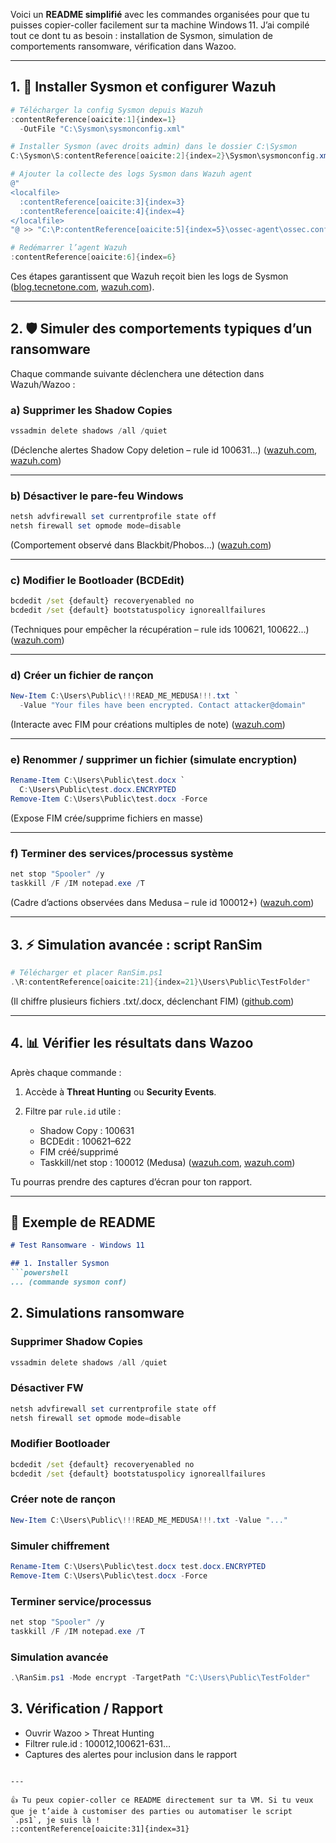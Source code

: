 Voici un **README simplifié** avec les commandes organisées pour que tu puisses copier-coller facilement sur ta machine Windows 11. J’ai compilé tout ce dont tu as besoin : installation de Sysmon, simulation de comportements ransomware, vérification dans Wazoo.

---

## 1. 🔧 Installer Sysmon et configurer Wazuh

```powershell
# Télécharger la config Sysmon depuis Wazuh
:contentReference[oaicite:1]{index=1}
  -OutFile "C:\Sysmon\sysmonconfig.xml"

# Installer Sysmon (avec droits admin) dans le dossier C:\Sysmon
C:\Sysmon\S:contentReference[oaicite:2]{index=2}\Sysmon\sysmonconfig.xml

# Ajouter la collecte des logs Sysmon dans Wazuh agent
@"
<localfile>
  :contentReference[oaicite:3]{index=3}
  :contentReference[oaicite:4]{index=4}
</localfile>
"@ >> "C:\P:contentReference[oaicite:5]{index=5}\ossec-agent\ossec.conf"

# Redémarrer l’agent Wazuh
:contentReference[oaicite:6]{index=6}
```

Ces étapes garantissent que Wazuh reçoit bien les logs de Sysmon ([blog.tecnetone.com][1], [wazuh.com][2]).

---

## 2. 🛡️ Simuler des comportements typiques d’un ransomware

Chaque commande suivante déclenchera une détection dans Wazuh/Wazoo :

### a) Supprimer les Shadow Copies

```powershell
vssadmin delete shadows /all /quiet
```

(Déclenche alertes Shadow Copy deletion – rule id 100631…) ([wazuh.com][2], [wazuh.com][3])

---

### b) Désactiver le pare-feu Windows

```powershell
netsh advfirewall set currentprofile state off
netsh firewall set opmode mode=disable
```

(Comportement observé dans Blackbit/Phobos…) ([wazuh.com][4])

---

### c) Modifier le Bootloader (BCDEdit)

```cmd
bcdedit /set {default} recoveryenabled no
bcdedit /set {default} bootstatuspolicy ignoreallfailures
```

(Techniques pour empêcher la récupération – rule ids 100621, 100622…) ([wazuh.com][3])

---

### d) Créer un fichier de rançon

```powershell
New-Item C:\Users\Public\!!!READ_ME_MEDUSA!!!.txt `
  -Value "Your files have been encrypted. Contact attacker@domain"
```

(Interacte avec FIM pour créations multiples de note) ([wazuh.com][5])

---

### e) Renommer / supprimer un fichier (simulate encryption)

```powershell
Rename-Item C:\Users\Public\test.docx `
  C:\Users\Public\test.docx.ENCRYPTED
Remove-Item C:\Users\Public\test.docx -Force
```

(Expose FIM crée/supprime fichiers en masse)&#x20;

---

### f) Terminer des services/processus système

```powershell
net stop "Spooler" /y
taskkill /F /IM notepad.exe /T
```

(Cadre d’actions observées dans Medusa – rule id 100012+) ([wazuh.com][5])

---

## 3. ⚡ Simulation avancée : script RanSim

```powershell
# Télécharger et placer RanSim.ps1
.\R:contentReference[oaicite:21]{index=21}\Users\Public\TestFolder"
```

(Il chiffre plusieurs fichiers .txt/.docx, déclenchant FIM) ([github.com][6])

---

## 4. 📊 Vérifier les résultats dans Wazoo

Après chaque commande :

1. Accède à **Threat Hunting** ou **Security Events**.
2. Filtre par `rule.id` utile :

   * Shadow Copy : 100631
   * BCDEdit : 100621–622
   * FIM créé/supprimé
   * Taskkill/net stop : 100012 (Medusa) ([wazuh.com][3], [wazuh.com][5])

Tu pourras prendre des captures d’écran pour ton rapport.

---

## 🧾 Exemple de README

````markdown
# Test Ransomware - Windows 11

## 1. Installer Sysmon
```powershell
... (commande sysmon conf)
````

## 2. Simulations ransomware

### Supprimer Shadow Copies

```powershell
vssadmin delete shadows /all /quiet
```

### Désactiver FW

```powershell
netsh advfirewall set currentprofile state off
netsh firewall set opmode mode=disable
```

### Modifier Bootloader

```cmd
bcdedit /set {default} recoveryenabled no
bcdedit /set {default} bootstatuspolicy ignoreallfailures
```

### Créer note de rançon

```powershell
New-Item C:\Users\Public\!!!READ_ME_MEDUSA!!!.txt -Value "..."
```

### Simuler chiffrement

```powershell
Rename-Item C:\Users\Public\test.docx test.docx.ENCRYPTED
Remove-Item C:\Users\Public\test.docx -Force
```

### Terminer service/processus

```powershell
net stop "Spooler" /y
taskkill /F /IM notepad.exe /T
```

### Simulation avancée

```powershell
.\RanSim.ps1 -Mode encrypt -TargetPath "C:\Users\Public\TestFolder"
```

## 3. Vérification / Rapport

* Ouvrir Wazoo > Threat Hunting
* Filtrer rule.id : 100012,100621-631…
* Captures des alertes pour inclusion dans le rapport

```

---

👍 Tu peux copier-coller ce README directement sur ta VM. Si tu veux que je t’aide à customiser des parties ou automatiser le script `.ps1`, je suis là !
::contentReference[oaicite:31]{index=31}
```

[1]: https://blog.tecnetone.com/en-us/guide-to-detect-medusa-ransomware-with-wazuh?utm_source=chatgpt.com "Detecting Medusa ransomware with Wazuh - Blog"
[2]: https://wazuh.com/blog/kuiper-ransomware-detection-and-response/?utm_source=chatgpt.com "Kuiper ransomware detection and response with Wazuh"
[3]: https://wazuh.com/blog/monitoring-commonly-abused-windows-utilities/?utm_source=chatgpt.com "Monitoring commonly abused Windows utilities - Wazuh"
[4]: https://wazuh.com/blog/detecting-and-responding-to-phobos-ransomware-using-wazuh/?utm_source=chatgpt.com "Detecting and responding to Phobos ransomware using Wazuh"
[5]: https://wazuh.com/blog/detecting-medusa-ransomware-with-wazuh/?utm_source=chatgpt.com "Detecting Medusa ransomware with Wazuh"
[6]: https://github.com/lawndoc/RanSim?utm_source=chatgpt.com "lawndoc/RanSim: Ransomware simulation script written in ... - GitHub"

